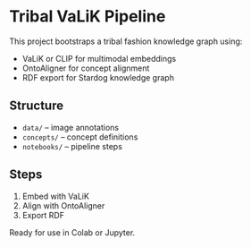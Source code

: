 # Tribal VaLiK Pipeline

This project bootstraps a tribal fashion knowledge graph using:
- VaLiK or CLIP for multimodal embeddings
- OntoAligner for concept alignment
- RDF export for Stardog knowledge graph

## Structure
- `data/` – image annotations
- `concepts/` – concept definitions
- `notebooks/` – pipeline steps

## Steps
1. Embed with VaLiK
2. Align with OntoAligner
3. Export RDF

Ready for use in Colab or Jupyter.
